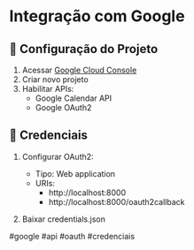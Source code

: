 # Integração com Google

## 🔑 Configuração do Projeto

1. Acessar [Google Cloud Console](https://console.cloud.google.com/)
2. Criar novo projeto
3. Habilitar APIs:
   - Google Calendar API
   - Google OAuth2

## 🔐 Credenciais

1. Configurar OAuth2:
   - Tipo: Web application
   - URIs: 
     - http://localhost:8000
     - http://localhost:8000/oauth2callback

2. Baixar credentials.json

#google #api #oauth #credenciais 